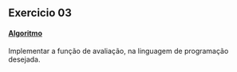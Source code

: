 ## Exercicio 03
#### [Algoritmo](../algoritmos/AG/Fitness.py)

Implementar a função de avaliação, na linguagem de programação desejada.
